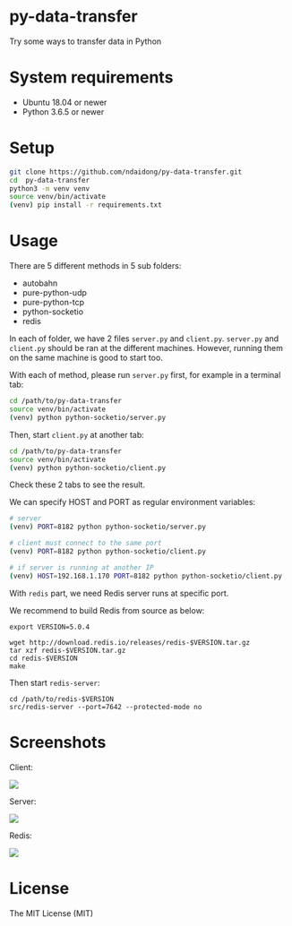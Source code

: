 # py-data-transfer
Try some ways to transfer data in Python


# System requirements

- Ubuntu 18.04 or newer
- Python 3.6.5 or newer


# Setup

```bash
git clone https://github.com/ndaidong/py-data-transfer.git
cd  py-data-transfer
python3 -m venv venv
source venv/bin/activate
(venv) pip install -r requirements.txt
```

# Usage

There are 5 different methods in 5 sub folders:

- autobahn
- pure-python-udp
- pure-python-tcp
- python-socketio
- redis

In each of folder, we have 2 files `server.py` and `client.py`.
`server.py` and `client.py` should be ran at the different machines.
However, running them on the same machine is good to start too.

With each of method, please run `server.py` first, for example in a terminal tab:

```bash
cd /path/to/py-data-transfer
source venv/bin/activate
(venv) python python-socketio/server.py
```

Then, start `client.py` at another tab:

```bash
cd /path/to/py-data-transfer
source venv/bin/activate
(venv) python python-socketio/client.py
```

Check these 2 tabs to see the result.


We can specify HOST and PORT as regular environment variables:

```bash
# server
(venv) PORT=8182 python python-socketio/server.py

# client must connect to the same port
(venv) PORT=8182 python python-socketio/client.py

# if server is running at another IP
(venv) HOST=192.168.1.170 PORT=8182 python python-socketio/client.py
```

With `redis` part, we need Redis server runs at specific port.

We recommend to build Redis from source as below:

```
export VERSION=5.0.4

wget http://download.redis.io/releases/redis-$VERSION.tar.gz
tar xzf redis-$VERSION.tar.gz
cd redis-$VERSION
make
```

Then start `redis-server`:

```
cd /path/to/redis-$VERSION
src/redis-server --port=7642 --protected-mode no
```

# Screenshots

Client:

![](https://i.imgur.com/FeqFBat.png)



Server:

![](https://i.imgur.com/6lFoNGY.png)


Redis:

![](https://i.imgur.com/yyFB9pn.png)


# License

The MIT License (MIT)
